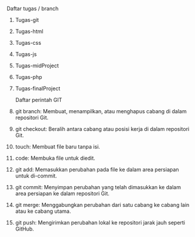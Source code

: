 Daftar tugas / branch
1. Tugas-git
2. Tugas-html
3. Tugas-css
4. Tugas-js
5. Tugas-midProject
6. Tugas-php
7. Tugas-finalProject

   Daftar perintah GIT
1. git branch: Membuat, menampilkan, atau menghapus cabang di dalam repositori Git.
2. git checkout: Beralih antara cabang atau posisi kerja di dalam repositori Git.
3. touch: Membuat file baru tanpa isi.
4. code: Membuka file untuk diedit.
5. git add: Memasukkan perubahan pada file ke dalam area persiapan untuk di-commit.
6. git commit: Menyimpan perubahan yang telah dimasukkan ke dalam area persiapan ke dalam repositori Git.
7. git merge: Menggabungkan perubahan dari satu cabang ke cabang lain atau ke cabang utama.
8. git push: Mengirimkan perubahan lokal ke repositori jarak jauh seperti GitHub.
